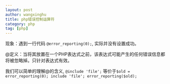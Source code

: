 ```yaml
---
layout: post
author: wangxinghu
title: php错误控制运算符
category: php
tag: [php]
---
```


现象：遇到一行代码 ```@error_reporting(0);```, 实际并没有设置成功。

@定义：当将其放置在一个PHP表达式之前，该表达式可能产生的任何错误信息都将被忽略掉。只针对表达式有效。

我们可以简单的理解@的含义, ```@include 'file';``` 等价于```$old = error_reporting(0); include 'file'; error_reporting($old);```


